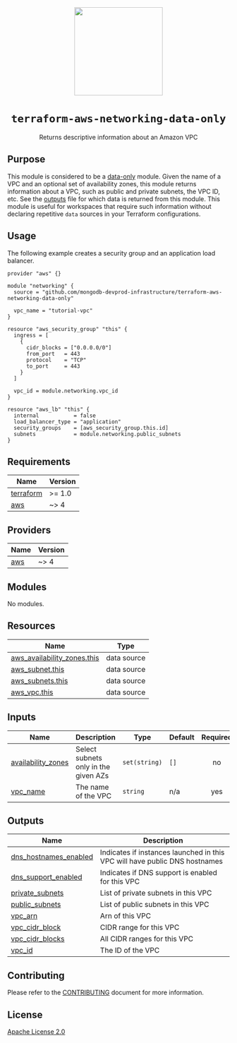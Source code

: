 <div align="center">
  <a href="https://github.com/mongodb-devprod-infrastructure/terraform-aws-networking-data-only">
    <img src="https://user-images.githubusercontent.com/2184329/145092072-d669fd86-de77-427e-aa78-7bc14e0bf531.png" width="200">
  </a>
  <h1>
    <code>terraform-aws-networking-data-only</code>
  </h1>
  <p>Returns descriptive information about an Amazon VPC</p>
</div>

## Purpose

This module is considered to be a [data-only](https://www.terraform.io/docs/language/modules/develop/composition.html#data-only-modules) module. Given the name of a VPC and an optional set of availability zones, this module returns information about a VPC, such as public and private subnets, the VPC ID, etc. See the [outputs](outputs.tf) file for which data is returned from this module. This module is useful for workspaces that require such information without declaring repetitive `data` sources in your Terraform configurations.

## Usage

The following example creates a security group and an application load balancer.

```hcl
provider "aws" {}

module "networking" {
  source = "github.com/mongodb-devprod-infrastructure/terraform-aws-networking-data-only"

  vpc_name = "tutorial-vpc"
}

resource "aws_security_group" "this" {
  ingress = [
    {
      cidr_blocks = ["0.0.0.0/0"]
      from_port   = 443
      protocol    = "TCP"
      to_port     = 443
    }
  ]

  vpc_id = module.networking.vpc_id
}

resource "aws_lb" "this" {
  internal           = false
  load_balancer_type = "application"
  security_groups    = [aws_security_group.this.id]
  subnets            = module.networking.public_subnets
}
```

<!-- prettier-ignore-start -->
<!-- BEGIN_TF_DOCS -->
## Requirements

| Name | Version |
|------|---------|
| <a name="requirement_terraform"></a> [terraform](#requirement\_terraform) | >= 1.0 |
| <a name="requirement_aws"></a> [aws](#requirement\_aws) | ~> 4 |

## Providers

| Name | Version |
|------|---------|
| <a name="provider_aws"></a> [aws](#provider\_aws) | ~> 4 |

## Modules

No modules.

## Resources

| Name | Type |
|------|------|
| [aws_availability_zones.this](https://registry.terraform.io/providers/hashicorp/aws/latest/docs/data-sources/availability_zones) | data source |
| [aws_subnet.this](https://registry.terraform.io/providers/hashicorp/aws/latest/docs/data-sources/subnet) | data source |
| [aws_subnets.this](https://registry.terraform.io/providers/hashicorp/aws/latest/docs/data-sources/subnets) | data source |
| [aws_vpc.this](https://registry.terraform.io/providers/hashicorp/aws/latest/docs/data-sources/vpc) | data source |

## Inputs

| Name | Description | Type | Default | Required |
|------|-------------|------|---------|:--------:|
| <a name="input_availability_zones"></a> [availability\_zones](#input\_availability\_zones) | Select subnets only in the given AZs | `set(string)` | `[]` | no |
| <a name="input_vpc_name"></a> [vpc\_name](#input\_vpc\_name) | The name of the VPC | `string` | n/a | yes |

## Outputs

| Name | Description |
|------|-------------|
| <a name="output_dns_hostnames_enabled"></a> [dns\_hostnames\_enabled](#output\_dns\_hostnames\_enabled) | Indicates if instances launched in this VPC will have public DNS hostnames |
| <a name="output_dns_support_enabled"></a> [dns\_support\_enabled](#output\_dns\_support\_enabled) | Indicates if DNS support is enabled for this VPC |
| <a name="output_private_subnets"></a> [private\_subnets](#output\_private\_subnets) | List of private subnets in this VPC |
| <a name="output_public_subnets"></a> [public\_subnets](#output\_public\_subnets) | List of public subnets in this VPC |
| <a name="output_vpc_arn"></a> [vpc\_arn](#output\_vpc\_arn) | Arn of this VPC |
| <a name="output_vpc_cidr_block"></a> [vpc\_cidr\_block](#output\_vpc\_cidr\_block) | CIDR range for this VPC |
| <a name="output_vpc_cidr_blocks"></a> [vpc\_cidr\_blocks](#output\_vpc\_cidr\_blocks) | All CIDR ranges for this VPC |
| <a name="output_vpc_id"></a> [vpc\_id](#output\_vpc\_id) | The ID of the VPC |
<!-- END_TF_DOCS -->
<!-- prettier-ignore-end -->

## Contributing

Please refer to the [CONTRIBUTING](docs/CONTRIBUTING.md) document for more information.

## License

[Apache License 2.0](LICENSE)
